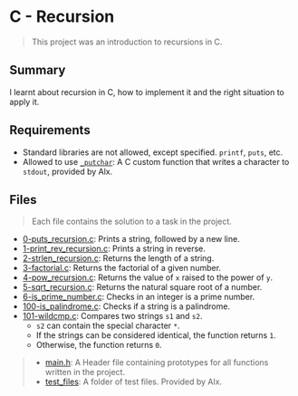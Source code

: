 # C - Recursion

> This project was an introduction to recursions in C.

## Summary

I learnt about recursion in C, how to implement it and the right situation to apply it.

## Requirements

- Standard libraries are not allowed, except specified. `printf`, `puts`, etc.
- Allowed to use [`_putchar`](https://github.com/alx-tools/_putchar.c/blob/master/_putchar.c): A
C custom function that writes a character to `stdout`, provided by Alx.

## Files

> Each file contains the solution to a task in the project.

- [0-puts_recursion.c](https://github.com/Ebube-Ochemba/alx-low_level_programming/blob/master/0x08-recursion/0-puts_recursion.c): Prints a string, followed by a new line.
- [1-print_rev_recursion.c](https://github.com/Ebube-Ochemba/alx-low_level_programming/blob/master/0x08-recursion/1-print_rev_recursion.c): Prints a string in reverse.
- [2-strlen_recursion.c](https://github.com/Ebube-Ochemba/alx-low_level_programming/blob/master/0x08-recursion/2-strlen_recursion.c): Returns the length of a string.
- [3-factorial.c](https://github.com/Ebube-Ochemba/alx-low_level_programming/blob/master/0x08-recursion/3-factorial.c): Returns the factorial of a given number.
- [4-pow_recursion.c](https://github.com/Ebube-Ochemba/alx-low_level_programming/blob/master/0x08-recursion/4-pow_recursion.c): Returns the value of `x` raised to the power of `y`.
- [5-sqrt_recursion.c](https://github.com/Ebube-Ochemba/alx-low_level_programming/blob/master/0x08-recursion/5-sqrt_recursion.c): Returns the natural square root of a number.
- [6-is_prime_number.c](https://github.com/Ebube-Ochemba/alx-low_level_programming/blob/master/0x08-recursion/6-is_prime_number.c): Checks in an integer is a prime number.
- [100-is_palindrome.c](https://github.com/Ebube-Ochemba/alx-low_level_programming/blob/master/0x08-recursion/100-is_palindrome.c): Checks if a string is a palindrome.
- [101-wildcmp.c](https://github.com/Ebube-Ochemba/alx-low_level_programming/blob/master/0x08-recursion/101-wildcmp.c): Compares two strings `s1` and `s2`.
	- `s2` can contain the special character `*`.
	- If the strings can be considered identical, the function returns `1`.
	- Otherwise, the function returns `0`.

> - [main.h](https://github.com/Ebube-Ochemba/alx-low_level_programming/blob/master/0x08-recursion/main.h): A Header file containing prototypes for all functions written in the project.
> - [test_files](https://github.com/Ebube-Ochemba/alx-low_level_programming/tree/master/0x08-recursion/test_files): A folder of test files. Provided by Alx.
